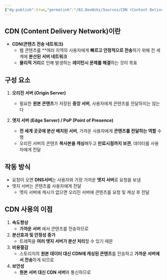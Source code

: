 ```yaml
---
{"dg-publish":true,"permalink":"/02.DevWiki/Sources/CDN (Content Delivery Network)/"}
---
```


## CDN (Content Delivery Network)이란
* **CDN(콘텐츠 전송 네트워크)**
	* 웹 콘텐츠를 **여러 지역의 사용자에게 **빠르고 안정적으로 전송**하기 위해 전 세계에 **분산된 서버 네트워크**
	* **물리적 거리**로 인해 발생하는 **레이턴시 문제를 해결**하는 것이 목표
## 구성 요소
1.  **오리진 서버 (Origin Server)**
    - 필요한 **원본 콘텐츠**가 저장된 **중앙 서버**, 사용자에게 콘텐츠를 전달하지는 않는다

2.  **엣지 서버 (Edge Server) / PoP (Point of Presence)**
    - **전 세계 곳곳에 분산 배치된 서버**, 가까운 사용자에게 **콘텐츠를 전달하는 역할** 수행
    - 오리진 서버의 콘텐츠 **복사본을 캐싱**해두고 **만료시점까지 보관**, 데이터를 사용자에게 전달

## 작동 방식
- 요청이 오면 **DNS서버**는 사용자와 가장 가까운 **엣지 서버**로 요청을 보냄
- 엣지 서버는 콘텐츠를 사용자에게 전달
	- 엣지 서버에 캐시가 없으면 오리진 서버에 콘텐츠를 요청 및 캐싱 후 전달
## CDN 사용의 이점
1. **속도향상**
	* **가까운 서버** 에서 콘텐츠를 전송하므로 
2. **분산효과 및 안정성 증가**
	* 트래픽을 **여러 엣지 서버가 분산 처리**할 수 있기 때문
3. **비용절감**
	* 스토리지의 **원본 데이터 대신 CDN에 캐싱된 콘텐츠**를 전송하고 **가까운 서버에서 전송**하게 되므로
4. **보안성**
	* **원본 서버 대신 CDN 서버**와 통신하므로